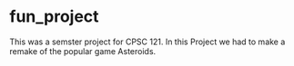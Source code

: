 # fun_project
This was a semster project for CPSC 121. In this Project we had to make a remake of the popular game Asteroids.
